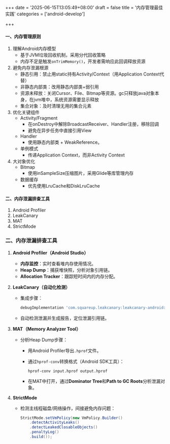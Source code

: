 +++
date = '2025-06-15T13:05:49+08:00'
draft = false
title = '内存管理最佳实践'
categories = ['android-develop']

+++

#### 一、内存管理原则

1. 理解Android内存模型
   * 基于JVM垃圾回收机制，采用分代回收策略
   * 内存不足是触发`onTrimMemory()`，开发者需响应此回调释放资源
2. 避免内存泄漏根源
   * 静态引用：禁止用static持有Activity/Context（用Application Context代替）
   * 非静态内部类：改用静态内部类+弱引用
   * 资源未释放：关闭Cursor、File、Bitmap等资源。gc只释放java对象本身，在jvm堆中，系统资源需要显示释放
   * 集合对象：及时清理无用的集合元素
3. 优化关键组件
   * Activity/Fragment
     * 在onDestroy中解除BroadcastReceiver、Handler注册，移除回调
     * 避免在异步任务中直接引用View
   * Handler
     * 使用静态内部类 + WeakReference。
   * 单例模式
     * 传递Application Context，而非Activity Context
4. 大对象优化
   * Bitmap
     * 使用inSampleSize压缩图片，采用Glide等库管理内存
   * 数据缓存
     * 优先使用LruCache和DiskLruCache

#### 二、内存泄漏排查工具

1. Android Profiler
2. LeakCanary
3. MAT
4. StrictMode

### **二、内存泄漏排查工具**

1. **Android Profiler（Android Studio）**

   - **内存监控**：实时查看堆内存使用情况。
   - **Heap Dump**：捕获堆快照，分析对象引用链。
   - **Allocation Tracker**：跟踪短时间内的内存分配。

2. **LeakCanary（自动化检测）**

   - 集成步骤：

     ```groovy
     debugImplementation 'com.squareup.leakcanary:leakcanary-android:2.9.1'
     ```

   - 自动检测泄漏并生成报告，定位泄漏引用链。

3. **MAT（Memory Analyzer Tool）**

   - 分析Heap Dump步骤：

     - 用Android Profiler导出`.hprof`文件。

     - 通过`hprof-conv`转换格式（Android SDK工具）：

       ```text
       hprof-conv input.hprof output.hprof
       ```

     - 在MAT中打开，通过**Dominator Tree**和**Path to GC Roots**分析泄漏对象。

4. **StrictMode**

   - 检测主线程磁盘/网络操作，间接避免内存问题：

     ```java
     StrictMode.setVmPolicy(new VmPolicy.Builder()
         .detectActivityLeaks()
         .detectLeakedClosableObjects()
         .penaltyLog()
         .build());
     ```
